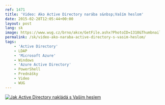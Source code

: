 ```yaml
---
ref: 1471
title: 'Video: Ako Active Directory narába s&nbsp;Vaším heslom'
date: 2015-02-28T12:05:44+00:00
layout: post
lang: sk
image: https://www.wug.cz/brno/akce/GetFile.ashx?PhotoID=1310&ThumbnailSizeName=detail
permalink: /sk/video-ako-naraba-active-directory-s-vasim-heslom/
tags:
    - 'Active Directory'
    - LDAP
    - 'Microsoft Azure'
    - Windows
    - 'Azure Active Directory'
    - PowerShell
    - Prednášky
    - Video
    - WUG
---
```


[![Jak Active Directory nakládá s Vaším heslem](https://www.wug.cz/brno/akce/GetFile.ashx?PhotoID=1310&ThumbnailSizeName=detail)](https://www.wug.cz/zaznamy/255-Jak-Active-Directory-naklada-s-Vasim-heslem)
